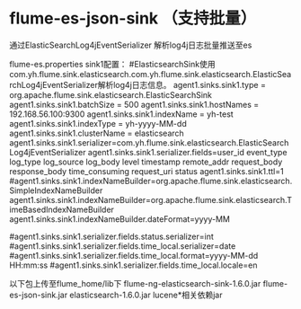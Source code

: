 # flume-es-json-sink  （支持批量）



通过ElasticSearchLog4jEventSerializer 解析log4j日志批量推送至es

flume-es.properties sink1配置：
#ElasticsearchSink使用com.yh.flume.sink.elasticsearch.com.yh.flume.sink.elasticsearch.ElasticSearchLog4jEventSerializer解析log4j日志信息。
agent1.sinks.sink1.type = org.apache.flume.sink.elasticsearch.ElasticSearchSink
agent1.sinks.sink1.batchSize = 500
agent1.sinks.sink1.hostNames = 192.168.56.100:9300
agent1.sinks.sink1.indexName = yh-test
agent1.sinks.sink1.indexType = yh-yyyy-MM-dd
agent1.sinks.sink1.clusterName = elasticsearch
agent1.sinks.sink1.serializer=com.yh.flume.sink.elasticsearch.ElasticSearchLog4jEventSerializer
agent1.sinks.sink1.serializer.fields=user_id event_type log_type log_source log_body level timestamp remote_addr request_body response_body time_consuming request_uri status
agent1.sinks.sink1.ttl=1
#agent1.sinks.sink1.indexNameBuilder=org.apache.flume.sink.elasticsearch.SimpleIndexNameBuilder
agent1.sinks.sink1.indexNameBuilder=org.apache.flume.sink.elasticsearch.TimeBasedIndexNameBuilder
agent1.sinks.sink1.indexNameBuilder.dateFormat=yyyy-MM

#agent1.sinks.sink1.serializer.fields.status.serializer=int
#agent1.sinks.sink1.serializer.fields.time_local.serializer=date
#agent1.sinks.sink1.serializer.fields.time_local.format=yyyy-MM-dd HH:mm:ss
#agent1.sinks.sink1.serializer.fields.time_local.locale=en


以下包上传至flume_home/lib下
flume-ng-elasticsearch-sink-1.6.0.jar
flume-es-json-sink.jar 
elasticsearch-1.6.0.jar
lucene*相关依赖jar
